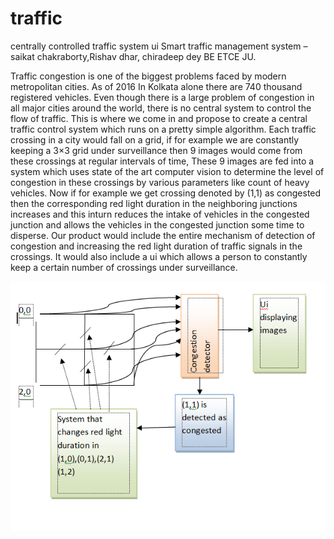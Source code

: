 # traffic
centrally controlled traffic system ui
Smart traffic management system – saikat chakraborty,Rishav dhar, chiradeep dey BE ETCE JU.



Traffic congestion is one of the biggest problems faced by modern metropolitan cities. As of 2016 In Kolkata alone there are 740 thousand registered vehicles. Even though there is a large problem of congestion in all major cities around the world, there is no central system to control the flow of traffic. This is where we come in and propose to create a central traffic control system which runs on a pretty simple algorithm.
Each traffic crossing in a city would fall on a grid, if for example we are constantly keeping a 3×3 grid under surveillance then 9 images would come from these crossings at regular intervals of time, These 9 images are fed into a system which uses state of the art computer vision to determine the level of congestion in these crossings by various parameters like count of heavy vehicles. Now if for example we get crossing denoted by (1,1) as congested then the corresponding red light duration in the neighboring junctions increases and this inturn reduces the intake of vehicles in the congested junction and allows the vehicles in the congested junction some time to disperse.
Our product would include the entire mechanism of detection of congestion and increasing the red light duration of traffic signals in the crossings.  It would also include a ui which allows a person to constantly keep a certain number of crossings under surveillance.

   
![](readimage.PNG)

